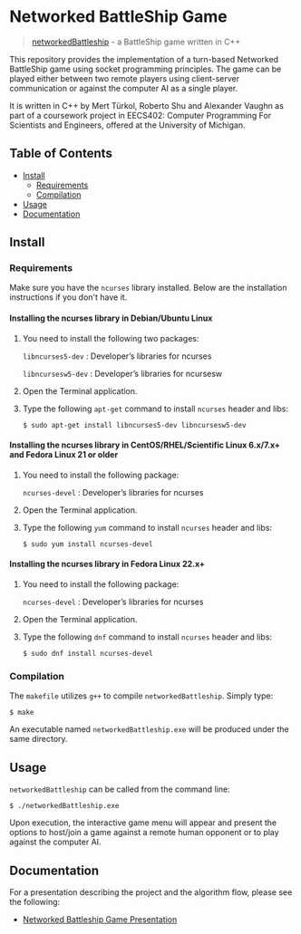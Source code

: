 # Networked BattleShip Game

> [networkedBattleship](doc/Networked_Battleship_Game_Presentation.pdf) - a BattleShip game written in C++

This repository provides the implementation of a turn-based Networked BattleShip 
game using socket programming principles. The game can be played either between 
two remote players using client-server communication or against the computer AI 
as a single player.

It is written in C++ by Mert Türkol, Roberto Shu and Alexander Vaughn as part 
of a coursework project in EECS402: Computer Programming For Scientists and Engineers,
offered at the University of Michigan.

## Table of Contents

<!-- vim-markdown-toc GFM -->

* [Install](#install)
    * [Requirements](#requirements)
    * [Compilation](#compilation)
* [Usage](#usage)
* [Documentation](#documentation)

<!-- vim-markdown-toc -->

## Install

### Requirements

Make sure you have the `ncurses` library installed. Below are the installation instructions if you don't have it.

#### Installing the ncurses library in Debian/Ubuntu Linux

  1.  You need to install the following two packages:
  
      `libncurses5-dev` : Developer’s libraries for ncurses
      
      `libncursesw5-dev` : Developer’s libraries for ncursesw
  2.  Open the Terminal application.
  3.  Type the following `apt-get` command to install `ncurses` header and libs:
      ```
      $ sudo apt-get install libncurses5-dev libncursesw5-dev
      ```

#### Installing the ncurses library in CentOS/RHEL/Scientific Linux 6.x/7.x+ and Fedora Linux 21 or older

  1.  You need to install the following package:
  
      `ncurses-devel` : Developer’s libraries for ncurses
  2.  Open the Terminal application.
  3.  Type the following `yum` command to install `ncurses` header and libs:
      ```
      $ sudo yum install ncurses-devel
      ```     
      
#### Installing the ncurses library in Fedora Linux 22.x+

  1.  You need to install the following package:
  
      `ncurses-devel` : Developer’s libraries for ncurses
  2.  Open the Terminal application.
  3.  Type the following `dnf` command to install `ncurses` header and libs:
      ```
      $ sudo dnf install ncurses-devel
      ```     
            
### Compilation

The `makefile` utilizes `g++` to compile `networkedBattleship`. Simply type:

```
$ make
```

An executable named `networkedBattleship.exe` will be produced under the same directory.

## Usage

`networkedBattleship` can be called from the command line: 

```
$ ./networkedBattleship.exe
```

Upon execution, the interactive game menu will appear and present the options 
to host/join a game against a remote human opponent or to play against the computer AI.   

## Documentation

For a presentation describing the project and the algorithm flow, please see the following:
  * [Networked Battleship Game Presentation](doc/Networked_Battleship_Game_Presentation.pdf)
  
